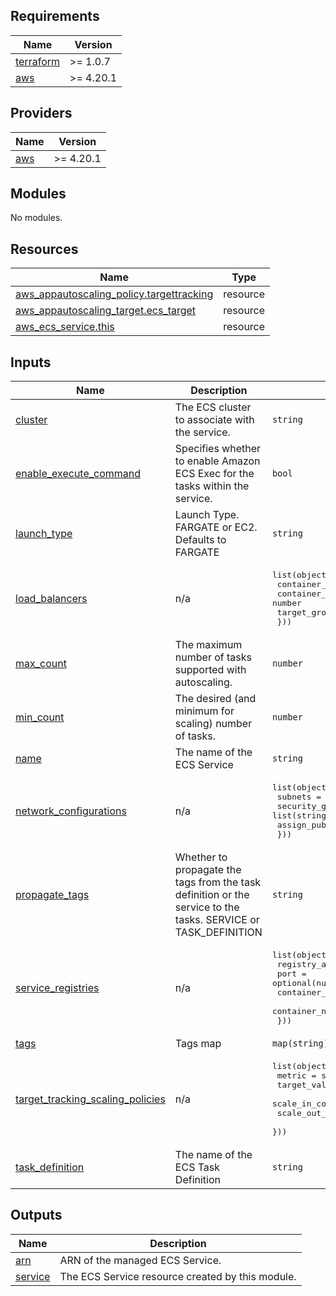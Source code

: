 ## Requirements

| Name | Version |
|------|---------|
| <a name="requirement_terraform"></a> [terraform](#requirement\_terraform) | >= 1.0.7 |
| <a name="requirement_aws"></a> [aws](#requirement\_aws) | >= 4.20.1 |

## Providers

| Name | Version |
|------|---------|
| <a name="provider_aws"></a> [aws](#provider\_aws) | >= 4.20.1 |

## Modules

No modules.

## Resources

| Name | Type |
|------|------|
| [aws_appautoscaling_policy.targettracking](https://registry.terraform.io/providers/hashicorp/aws/latest/docs/resources/appautoscaling_policy) | resource |
| [aws_appautoscaling_target.ecs_target](https://registry.terraform.io/providers/hashicorp/aws/latest/docs/resources/appautoscaling_target) | resource |
| [aws_ecs_service.this](https://registry.terraform.io/providers/hashicorp/aws/latest/docs/resources/ecs_service) | resource |

## Inputs

| Name | Description | Type | Default | Required |
|------|-------------|------|---------|:--------:|
| <a name="input_cluster"></a> [cluster](#input\_cluster) | The ECS cluster to associate with the service. | `string` | n/a | yes |
| <a name="input_enable_execute_command"></a> [enable\_execute\_command](#input\_enable\_execute\_command) | Specifies whether to enable Amazon ECS Exec for the tasks within the service. | `bool` | `false` | no |
| <a name="input_launch_type"></a> [launch\_type](#input\_launch\_type) | Launch Type.  FARGATE or EC2.  Defaults to FARGATE | `string` | `"FARGATE"` | no |
| <a name="input_load_balancers"></a> [load\_balancers](#input\_load\_balancers) | n/a | <pre>list(object({<br>    container_name   = string<br>    container_port   = number<br>    target_group_arn = string<br>  }))</pre> | `[]` | no |
| <a name="input_max_count"></a> [max\_count](#input\_max\_count) | The maximum number of tasks supported with autoscaling. | `number` | `1` | no |
| <a name="input_min_count"></a> [min\_count](#input\_min\_count) | The desired (and minimum for scaling) number of tasks. | `number` | `1` | no |
| <a name="input_name"></a> [name](#input\_name) | The name of the ECS Service | `string` | n/a | yes |
| <a name="input_network_configurations"></a> [network\_configurations](#input\_network\_configurations) | n/a | <pre>list(object({<br>    subnets          = list(string)<br>    security_groups  = list(string)<br>    assign_public_ip = bool<br>  }))</pre> | `[]` | no |
| <a name="input_propagate_tags"></a> [propagate\_tags](#input\_propagate\_tags) | Whether to propagate the tags from the task definition or the service to the tasks. SERVICE or TASK\_DEFINITION | `string` | `"TASK_DEFINITION"` | no |
| <a name="input_service_registries"></a> [service\_registries](#input\_service\_registries) | n/a | <pre>list(object({<br>    registry_arn   = optional(string)<br>    port           = optional(number)<br>    container_port = optional(number)<br>    container_name = optional(string)<br>  }))</pre> | `[]` | no |
| <a name="input_tags"></a> [tags](#input\_tags) | Tags map | `map(string)` | `{}` | no |
| <a name="input_target_tracking_scaling_policies"></a> [target\_tracking\_scaling\_policies](#input\_target\_tracking\_scaling\_policies) | n/a | <pre>list(object({<br>    metric             = string<br>    target_value       = number<br>    scale_in_cooldown  = number<br>    scale_out_cooldown = number<br>  }))</pre> | `[]` | no |
| <a name="input_task_definition"></a> [task\_definition](#input\_task\_definition) | The name of the ECS Task Definition | `string` | n/a | yes |

## Outputs

| Name | Description |
|------|-------------|
| <a name="output_arn"></a> [arn](#output\_arn) | ARN of the managed ECS Service. |
| <a name="output_service"></a> [service](#output\_service) | The ECS Service resource created by this module. |
